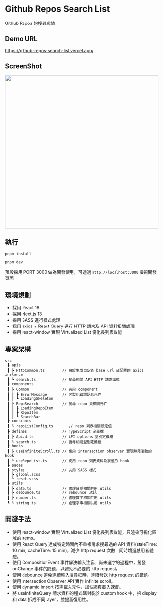 # Github Repos Search List

Github Repos 的搜尋網站

## Demo URL

https://github-repos-search-list.vercel.app/

## ScreenShot

<img src="https://imgur.com/6OONoCn.png" width="500"/>

## 執行

```shell
pnpm install

pnpm dev
```

預設採用 PORT 3000 做為開發使用，可透過 `http://localhost:3000` 檢視開發頁面

## 環境規劃

- 採用 React 18
- 採用 Next.js 13
- 採用 SASS 進行樣式處理
- 採用 axios + React Query 進行 HTTP 請求及 API 資料相關處理
- 採用 react-window 實現 Virtualized List 優化長列表效能

## 專案架構

```
src
 ┣ apis
 ┃ ┣ HttpCommon.ts        // 用於生成自定義 base url 及配置的 axios instance
 ┃ ┗ search.ts            // 搜尋相關 API HTTP 請求函式
 ┣ components
 ┃ ┣ Common               // 共用 component
 ┃ ┃ ┣ ErrorMessage       // 客製化錯誤訊息元件
 ┃ ┃ ┗ LoadingSkeleton
 ┃ ┣ RepoSearch           // 搜尋 repo 頁相關元件
 ┃ ┃ ┣ LoadingRepoItem
 ┃ ┃ ┣ RepoItem
 ┃ ┃ ┗ SearchBar
 ┣ constants
 ┃ ┗ repoListConfig.ts       // repo 列表相關設定值
 ┣ defines                // TypeScript 定義檔
 ┃ ┣ Api.d.ts             // API options 型別定義檔
 ┃ ┗ search.ts            // 搜尋相關型別定義檔
 ┣ hooks
 ┃ ┣ useInfiniteScroll.ts // 使用 intersection observer 實現無限滾動的 hook
 ┃ ┗ useRepoList.ts       // 使用 repo 列表資料及狀態的 hook
 ┣ pages
 ┣ styles                 // 共用 SASS 樣式
 ┃ ┣ global.scss
 ┃ ┗ reset.scss
 ┣ utils
 ┃ ┣ date.ts              // 處理日期相關共用 utils
 ┃ ┣ debounce.ts          // debounce util
 ┃ ┣ number.ts            // 處理數字相關共用 utils
 ┗ ┗ string.ts            // 處理字串相關共用 utils

```

## 開發手法

- 使用 react-window 實現 Virtualized List 優化長列表效能，只渲染可視化區域的 items。
- 使用 React Query 達成特定時間內不重複請求搜尋過的 API 資料(staleTime: 10 min, cacheTime: 15 min)，減少 http request 次數，同時增進使用者體驗。
- 使用 CompositionEvent 事件解決輸入注音、尚未選字的過程中，觸發 onChange 事件的問題，以避免不必要的 http request。
- 使用 debounce 避免連續輸入搜尋框時，連續發送 http request 的問題。
- 使用 Intersection Observer API 實作 infinite scroll。
- 使用 dynamic import 按需載入元件，加快網頁載入速度。
- 將 useInfiniteQuery 請求資料的程式碼封裝於 custom hook 中，把 display 和 data 拆成不同 layer，並提高復用性。
